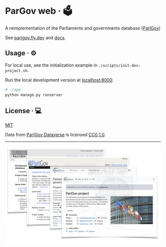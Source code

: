 # ParGov web · 🗳️

A reimplementation of the Parliaments and governments database
([ParlGov](https://parlgov.org/))

See [parlgov.fly.dev](https://parlgov.fly.dev/) and [docs](./docs).

## Usage · ⚙️

For local use, see the initialization example in `./scripts/init-dev-project.sh`.

Run the local development version at [localhost:8000](http://localhost:8000/).

```sh
# ./app
python manage.py runserver
```

## License · 💻

[MIT](https://choosealicense.com/licenses/mit/)

Data from [ParlGov
Dataverse](https://dataverse.harvard.edu/dataset.xhtml?persistentId=doi:10.7910/DVN/2VZ5ZC)
is licensed [CC0 1.0](https://creativecommons.org/publicdomain/zero/1.0/).

---

![ParlGov Web 2007–2024](./docs/assets/parlgov-web.png)
